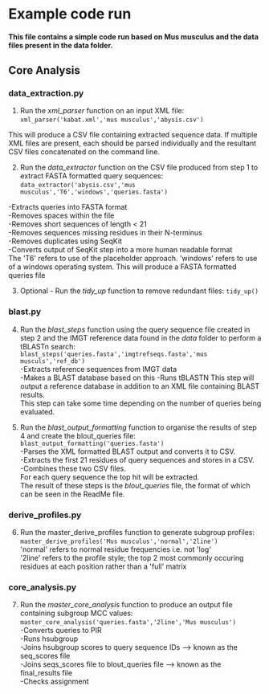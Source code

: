 # Example code run

#### This file contains a simple code run based on Mus musculus and the data files present in the data folder. 

## Core Analysis

### data_extraction.py 
1) Run the *xml_parser* function on an input XML file: `xml_parser('kabat.xml','mus musculus','abysis.csv')` 

This will produce a CSV file containing extracted sequence data. 
If multiple XML files are present, each should be parsed individually and the resultant CSV files concatenated on the command line. 

2) Run the *data_extractor* function on the CSV file produced from step 1 to extract FASTA formatted query sequences: `data_extractor('abysis.csv','mus musculus','T6','windows','queries.fasta')`  
  
-Extracts queries into FASTA format  
-Removes spaces within the file   
-Removes short sequences of length < 21  
-Removes sequences missing residues in their N-terminus  
-Removes duplicates using SeqKit  
-Converts output of SeqKit step into a more human readable format   
The 'T6' refers to use of the placeholder approach. 'windows' refers to use of a windows operating system.
This will produce a FASTA formatted queries file 

3) Optional - Run the *tidy_up* function to remove redundant files: `tidy_up()`  

### blast.py
4) Run the *blast_steps* function using the query sequence file created in step 2 and the IMGT reference data found in the *data* folder to perform a tBLASTn search: `blast_steps('queries.fasta','imgtrefseqs.fasta','mus musculs','ref_db')`  
-Extracts reference sequences from IMGT data  
-Makes a BLAST database based on this 
-Runs tBLASTN
This step will output a reference database in addition to an XML file containing BLAST results.   
This step can take some time depending on the number of queries being evaluated.  

5) Run the *blast_output_formatting* function to organise the results of step 4 and create the blout_queries file: `blast_output_formatting('queries.fasta')`  
-Parses the XML formatted BLAST output and converts it to CSV.  
-Extracts the first 21 residues of query sequences and stores in a CSV.  
-Combines these two CSV files.  
For each query sequence the top hit will be extracted.  
The result of these steps is the *blout_queries* file, the format of which can be seen in the ReadMe file.   

### derive_profiles.py

6) Run the master_derive_profiles function to generate subgroup profiles: `master_derive_profiles('Mus musculus','normal','2line')`  
'normal' refers to normal residue frequencies i.e. not 'log'  
'2line' refers to the profile style; the top 2 most commonly occuring residues at each position rather than a 'full' matrix  

### core_analysis.py

7) Run the *master_core_analysis* function to produce an output file containing subgroup MCC values: `master_core_analysis('queries.fasta','2line','Mus musculus')`  
-Converts queries to PIR  
-Runs hsubgroup   
-Joins hsubgroup scores to query sequence IDs --> known as the seq_scores file  
-Joins seqs_scores file to blout_queries file  --> known as the final_results file  
-Checks assignment  
